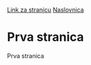 [Link za stranicu](https://github.com/fpehar/ATP22)
[Naslovnica](./index.html)
# Prva stranica
Prva stranica
